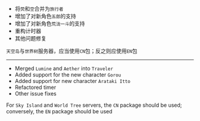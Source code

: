 <!-- **重要：此版本存在破坏性更改，请重置配置文件** -->

- 将`荧`和`空`合并为`旅行者`
- 增加了对新角色`五郎`的支持
- 增加了对新角色`荒泷一斗`的支持
- 重构计时器
- 其他问题修复

`天空岛`与`世界树`服务器，应当使用`CN`包；反之则应使用`EN`包

---

<!-- **Important: You need to reset your configuration file, a breaking change has been made in this version** -->

- Merged `Lumine` and `Aether` into `Traveler`
- Added support for the new character `Gorou`
- Added support for new character `Arataki Itto`
- Refactored timer
- Other issue fixes

For `Sky Island` and `World Tree` servers, the `CN` package should be used; conversely, the `EN` package should be used
